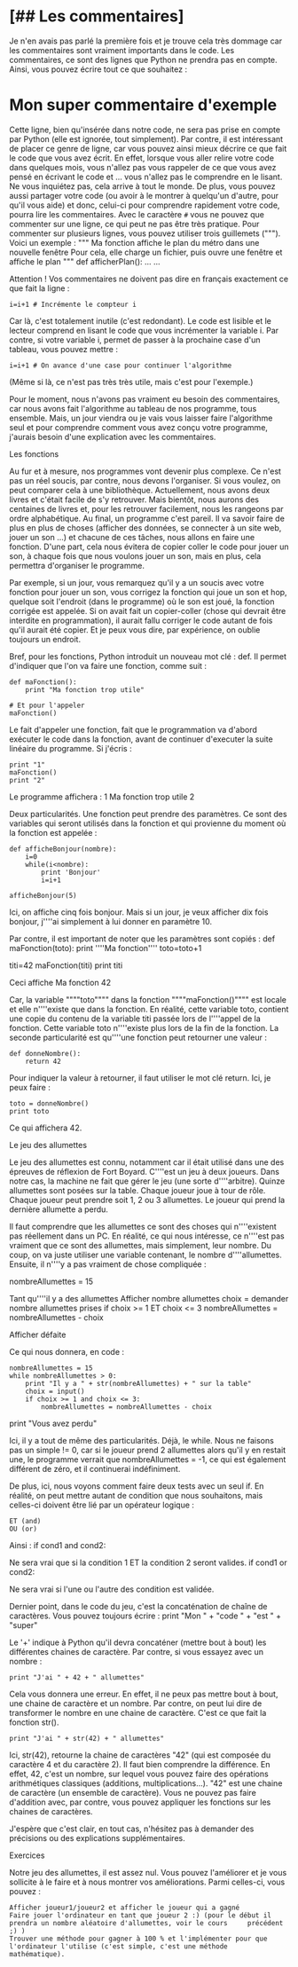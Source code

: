 # [## Les commentaires] 

Je n'en avais pas parlé la première fois et je trouve cela très dommage car les commentaires sont vraiment importants dans le code. Les commentaires, ce sont des lignes que Python ne prendra pas en compte. Ainsi, vous pouvez écrire tout ce que souhaitez :
# Mon super commentaire d'exemple

Cette ligne, bien qu'insérée dans notre code, ne sera pas prise en compte par Python (elle est ignorée, tout simplement). Par contre, il est intéressant de placer ce genre de ligne, car vous pouvez ainsi mieux décrire ce que fait le code que vous avez écrit. En effet, lorsque vous aller relire votre code dans quelques mois, vous n'allez pas vous rappeler de ce que vous avez pensé en écrivant le code et ... vous n'allez pas le comprendre en le lisant. Ne vous inquiétez pas, cela arrive à tout le monde. De plus, vous pouvez aussi partager votre code (ou avoir à le montrer à quelqu'un d'autre, pour qu'il vous aide) et donc, celui-ci pour comprendre rapidement votre code, pourra lire les commentaires.
Avec le caractère `#` vous ne pouvez que commenter sur une ligne, ce qui peut ne pas être très pratique. Pour commenter sur plusieurs lignes, vous pouvez utiliser trois guillemets ("""). Voici un exemple :
    """
    Ma fonction affiche le plan du métro dans une nouvelle fenêtre
    Pour cela, elle charge un fichier, puis ouvre une fenêtre et affiche le plan
    """
    def afficherPlan():
        ...
        ...

Attention ! Vos commentaires ne doivent pas dire en français exactement ce que fait la ligne :

    i=i+1 # Incrémente le compteur i

Car là, c'est totalement inutile (c'est redondant). Le code est lisible et le lecteur comprend en lisant le code que vous incrémenter la variable i.
Par contre, si votre variable i, permet de passer à la prochaine case d'un tableau, vous pouvez mettre :

    i=i+1 # On avance d'une case pour continuer l'algorithme

(Même si là, ce n'est pas très très utile, mais c'est pour l'exemple.)

Pour le moment, nous n'avons pas vraiment eu besoin des commentaires, car nous avons fait l'algorithme au tableau de nos programme, tous ensemble. Mais, un jour viendra ou je vais vous laisser faire l'algorithme seul et pour comprendre comment vous avez conçu votre programme, j'aurais besoin d'une explication avec les commentaires.


Les fonctions

Au fur et à mesure, nos programmes vont devenir plus complexe. Ce n'est pas un réel soucis, par contre, nous devons l'organiser. Si vous voulez, on peut comparer cela à une bibliothèque. Actuellement, nous avons deux livres et c'était facile de s'y retrouver. Mais bientôt, nous aurons des centaines de livres et, pour les retrouver facilement, nous les rangeons par ordre alphabétique. Au final, un programme c'est pareil. Il va savoir faire de plus en plus de choses (afficher des données, se connecter à un site web, jouer un son ...) et chacune de ces tâches, nous allons en faire une fonction. D'une part, cela nous évitera de copier coller le code pour jouer un son, à chaque fois que nous voulons jouer un son, mais en plus, cela permettra d'organiser le programme.

Par exemple, si un jour, vous remarquez qu'il y a un soucis avec votre fonction pour jouer un son, vous corrigez la fonction qui joue un son et hop, quelque soit l'endroit (dans le programme) où le son est joué, la fonction corrigée est appelée. Si on avait fait un copier-coller (chose qui devrait être interdite en programmation), il aurait fallu corriger le code autant de fois qu'il aurait été copier. Et je peux vous dire, par expérience, on oublie toujours un endroit.

Bref, pour les fonctions, Python introduit un nouveau mot clé : def. Il permet d'indiquer que l'on va faire une fonction, comme suit :
    
    def maFonction():
        print "Ma fonction trop utile"

    # Et pour l'appeler 
    maFonction()

Le fait d'appeler une fonction, fait que le programmation va d'abord exécuter le code dans la fonction, avant de continuer d'executer la suite linéaire du programme.
Si j'écris :

    print "1"
    maFonction()
    print "2"

Le programme affichera :
    1
Ma fonction trop utile
    2


Deux particularités. Une fonction peut prendre des paramètres. Ce sont des variables qui seront utilisés dans la fonction et qui provienne du moment où la fonction est appelée :

    def afficheBonjour(nombre):
        i=0
        while(i<nombre):
            print 'Bonjour'
            i=i+1

    afficheBonjour(5)

Ici, on affiche cinq fois bonjour. Mais si un jour, je veux afficher dix fois bonjour, j''''ai simplement à lui donner en paramètre 10.

Par contre, il est important de noter que les paramètres sont copiés :
def maFonction(toto):
   print ''''Ma fonction''''
   toto=toto+1
   
titi=42
maFonction(titi)
print titi

Ceci affiche
Ma fonction
42

Car, la variable """"toto"""" dans la fonction """"maFonction()"""" est locale et elle n''''existe que dans la fonction. En réalité, cette variable toto, contient une copie du contenu de la variable titi passée lors de l''''appel de la fonction. Cette variable toto n''''existe plus lors de la fin de la fonction.
La seconde particularité est qu''''une fonction peut retourner une valeur :

    def donneNombre():
        return 42

Pour indiquer la valeur à retourner, il faut utiliser le mot clé return. Ici, je peux faire :

    toto = donneNombre()
    print toto

Ce qui affichera 42.

Le jeu des allumettes

Le jeu des allumettes est connu, notamment car il était utilisé dans une des épreuves de réflexion de Fort Boyard.
C''''est un jeu à deux joueurs. Dans notre cas, la machine ne fait que gérer le jeu (une sorte d''''arbitre).
Quinze allumettes sont posées sur la table. Chaque joueur joue à tour de rôle. Chaque joueur peut prendre soit 1, 2 ou 3 allumettes. Le joueur qui prend la dernière allumette a perdu.

Il faut comprendre que les allumettes ce sont des choses qui n''''existent pas réellement dans un PC. En réalité, ce qui nous intéresse, ce n''''est pas vraiment que ce sont des allumettes, mais simplement, leur nombre. Du coup, on va juste utiliser une variable contenant, le nombre d''''allumettes. Ensuite, il n''''y a pas vraiment de chose compliquée :

nombreAllumettes = 15

Tant qu''''il y a des allumettes
    Afficher nombre allumettes
    choix = demander nombre allumettes prises
    if choix >= 1 ET choix <= 3
       nombreAllumettes = nombreAllumettes - choix

Afficher défaite


Ce qui nous donnera, en code :

    nombreAllumettes = 15
    while nombreAllumettes > 0:
        print "Il y a " + str(nombreAllumettes) + " sur la table"
        choix = input()
        if choix >= 1 and choix <= 3:
            nombreAllumettes = nombreAllumettes - choix

print "Vous avez perdu"

Ici, il y a tout de même des particularités.
Déjà, le while. Nous ne faisons pas un simple != 0, car si le joueur prend 2 allumettes alors qu'il y en restait une, le programme verrait que nombreAllumettes = -1, ce qui est également différent de zéro, et il continuerai indéfiniment.

De plus, ici, nous voyons comment faire deux tests avec un seul if. En réalité, on peut mettre autant de condition que nous souhaitons, mais celles-ci doivent être lié par un opérateur logique :

    ET (and)
    OU (or)

Ainsi :
    if cond1 and cond2:

Ne sera vrai que si la condition 1 ET la condition 2 seront valides.
    if cond1 or cond2:

Ne sera vrai si l'une ou l'autre des condition est validée.

Dernier point, dans le code du jeu, c'est la concaténation de chaîne de caractères.
Vous pouvez toujours écrire :
    print "Mon " + "code " + "est "  + "super"

Le '+' indique à Python qu'il devra concaténer (mettre bout à bout) les différentes chaines de caractère.
Par contre, si vous essayez avec un nombre :

    print "J'ai " + 42 + " allumettes"

Cela vous donnera une erreur. En effet, il ne peux pas mettre bout à bout, une chaine de caractère et un nombre. Par contre, on peut lui dire de transformer le nombre en une chaine de caractère. C'est ce que fait la fonction str().

    print "J'ai " + str(42) + " allumettes"

Ici, str(42), retourne la chaine de caractères "42" (qui est composée du caractère 4 et du caractère 2). Il faut bien comprendre la différence. En effet, 42, c'est un nombre, sur lequel vous pouvez faire des opérations arithmétiques classiques (additions, multiplications...). "42" est une chaine de caractère (un ensemble de caractère). Vous ne pouvez pas faire d'addition avec, par contre, vous pouvez appliquer les fonctions sur les chaines de caractères.

J'espère que c'est clair, en tout cas, n'hésitez pas à demander des précisions ou des explications supplémentaires.

Exercices

Notre jeu des allumettes, il est assez nul. Vous pouvez l'améliorer et je vous sollicite à le faire et à nous montrer vos améliorations. Parmi celles-ci, vous pouvez :

    Afficher joueur1/joueur2 et afficher le joueur qui a gagné
    Faire jouer l'ordinateur en tant que joueur 2 :) (pour le début il prendra un nombre aléatoire d'allumettes, voir le cours     précédent ;) )
    Trouver une méthode pour gagner à 100 % et l'implémenter pour que l'ordinateur l'utilise (c'est simple, c'est une méthode     mathématique).
